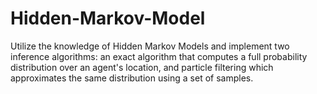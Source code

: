 # Hidden-Markov-Model

Utilize the knowledge of Hidden Markov Models and implement two inference algorithms: an exact algorithm that computes a full probability distribution over an agent's location, and particle filtering which approximates the same distribution using a set of samples. 
